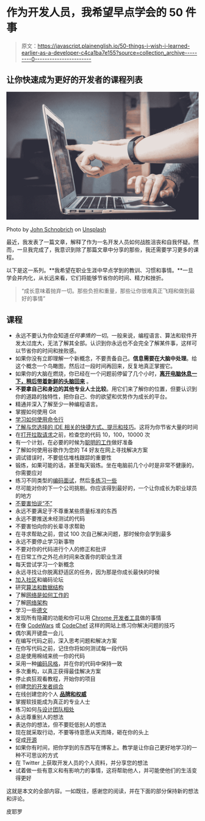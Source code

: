 # 作为开发人员，我希望早点学会的 50 件事

> 原文：<https://javascript.plainenglish.io/50-things-i-wish-i-learned-earlier-as-a-developer-c4ca1ba7e155?source=collection_archive---------0----------------------->

## 让你快速成为更好的开发者的课程列表

![](img/e9848173920f8ca2314d93e4a08cb360.png)

Photo by [John Schnobrich](https://unsplash.com/@johnschno?utm_source=medium&utm_medium=referral) on [Unsplash](https://unsplash.com?utm_source=medium&utm_medium=referral)

最近，我发表了一篇文章，解释了作为一名开发人员如何战胜沮丧和自我怀疑。然而，一旦我完成了，我意识到除了那篇文章中分享的那些，我还需要学习更多的课程。

以下是这一系列。**我希望在职业生涯中早点学到的教训、习惯和事情。**一旦学会并内化，从长远来看，它们将能够节省你的时间、精力和挫折。

> “成长意味着抛弃一切。那些负担和重量，那些让你很难真正飞翔和做到最好的事情”

## 课程

*   永远不要认为你会知道*任何事情的一切*。一般来说，编程语言、算法和软件开发太过庞大，无法了解其全部。认识到你永远也不会完全了解某件事，这样可以节省你的时间和挫败感。
*   如果你没有立即理解一个新概念，不要责备自己。**信息需要在大脑中处理**。给这个概念一个鸟瞰图，然后过一段时间再回来，反复地真正掌握它。
*   如果你的大脑在燃烧，你已经在一个问题前停留了几个小时，[**离开电脑休息一下，稍后带着新鲜的头脑回来**](https://socialtriggers.com/why-you-need-to-take-more-breaks-and-how-to-do-it/) 。
*   **不要拿自己和身边的其他专业人士比较**。用它们来了解你的位置，但要认识到你的道路的独特性，把你自己、你的欲望和优势作为成长的平台。
*   精通并深入了解至少一种编程语言。
*   掌握如何使用 Git
*   [学习如何使用命令行](https://www.codecademy.com/learn/learn-the-command-line)
*   [了解与您选择的 IDE 相关的快捷方式、提示和技巧](https://www.codecademy.com/learn/learn-the-command-line)。这将为你节省大量的时间
*   在[打开拉取请求](https://medium.com/better-programming/how-to-make-a-perfect-pull-request-3578fb4c112)之前，检查您的代码 10，100，10000 次
*   有一个计划，在必要的时候为[聪明的工作](https://codeburst.io/how-i-turned-forced-remote-coding-into-true-smart-working-3e33627544ef)做好准备
*   了解如何使用谷歌作为您的 T4 好友在网上寻找解决方案
*   调试错误时，不要低估堆栈跟踪的重要性
*   锻炼，如果可能的话，甚至每天锻炼。坐在电脑前几个小时是非常不健康的，你需要应对
*   练习不同类型的[编码面试](https://medium.com/hackernoon/14-patterns-to-ace-any-coding-interview-question-c5bb3357f6ed)，然后[多练习一些](https://codeburst.io/the-sneakiest-coding-interview-question-that-made-me-fail-73379cfb415)
*   尽可能对你的下一个公司挑剔。你应该得到最好的，一个让你成长为职业球员的地方
*   [不要害怕说“不”](https://medium.com/javascript-in-plain-english/why-the-best-developers-often-say-no-3e061f17978f)
*   永远不要满足于不尊重某些质量标准的东西
*   永远不要推送未经测试的代码
*   不要害怕向你的长辈寻求帮助
*   在寻求帮助之前，尝试 100 次自己解决问题，那时候你会学到最多
*   永远不要停止学习新事物
*   不要对你的代码进行个人的修正和批评
*   在日常工作之外花点时间来改善你的职业生涯
*   每天尝试学习一个新概念
*   永远寻找让你脱离舒适区的任务，因为那是你成长最快的时候
*   [加入社区](https://medium.com/javascript-in-plain-english/why-the-best-developers-often-say-no-3e061f17978f)和编码论坛
*   研究[算法和数据结构](https://www.udemy.com/course/coding-interview-bootcamp-algorithms-and-data-structure/)
*   了解[网络是如何工作的](https://www.educative.io/courses/grokking-computer-networking)
*   了解[网络架构](https://www.educative.io/courses/web-application-software-architecture-101)
*   学习一些[德文](https://www.atlassian.com/devops)
*   发现所有隐藏的功能和你可以用 [Chrome 开发者工具](https://flaviocopes.com/chrome-devtools-tips/)做的事情
*   在像 [CodeWars](https://www.codewars.com/) 或 [CodeChef](https://www.codechef.com/) 这样的网站上练习你解决问题的技巧
*   偶尔离开键盘一会儿
*   在编写代码之前，深入思考问题和解决方案
*   在你写代码之前，记住你将如何测试每一段代码
*   总是使用棉绒来统一你的代码
*   采用一种[编码风格](https://github.com/airbnb/javascript)，并在你的代码中保持一致
*   多次重构，以真正获得最佳解决方案
*   停止疯狂观看教程，开始你的项目
*   创建[您的开发者组合](https://github.com/airbnb/javascript)
*   在线创建您的个人 [**品牌和权威**](https://www.forbes.com/sites/tomward/2018/05/31/how-to-build-your-personal-brand-online/#60f0d4f266ef)
*   掌握软技能成为真正的专业人士
*   练习如何[与设计团队相处](https://medium.com/javascript-in-plain-english/designers-vs-developers-and-how-to-avoid-fighting-7a8cc07e126e)
*   永远尊重别人的想法
*   表达你的想法，但不要贬低别人的想法
*   现在就采取行动，不要等待意愿从天而降，砸在你的头上
*   促成[开源](https://github.com/MunGell/awesome-for-beginners)
*   如果你有时间，把你学到的东西写在博客上。教学是让你自己更好地学习的一种不可思议的方式
*   在 Twitter 上获取开发人员的个人资料，并分享您的想法
*   试着做一些有意义和有影响力的事情，这将帮助他人，并可能使他们的生活变得更好

这就是本文的全部内容。一如既往，感谢您的阅读，并在下面的部分保持新的想法和评论。

皮耶罗